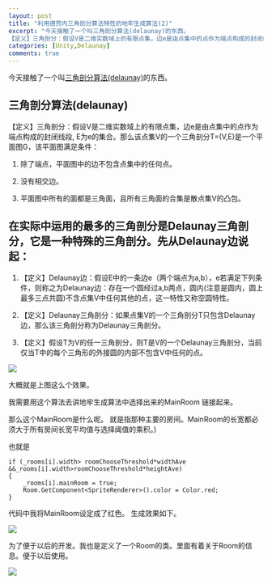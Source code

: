 ```yaml
---
layout: post
title: "利用德劳内三角剖分算法特性的地牢生成算法(2)"
excerpt: "今天接触了一个叫三角剖分算法(delaunay)的东西。
【定义】三角剖分：假设V是二维实数域上的有限点集，边e是由点集中的点作为端点构成的封闭线段, E为e的集合。那么该点集V的一个三角剖分T=(V,E)是一个平面图G，该平面图满足条件："
categories: [Unity,Delaunay]
comments: true
---
```

今天接触了一个叫[三角剖分算法(delaunay)](http://www.cnblogs.com/zhiyishou/p/4430017.html)的东西。

## 三角剖分算法(delaunay)

 【定义】三角剖分：假设V是二维实数域上的有限点集，边e是由点集中的点作为端点构成的封闭线段, E为e的集合。那么该点集V的一个三角剖分T=(V,E)是一个平面图G，该平面图满足条件：

1. 除了端点，平面图中的边不包含点集中的任何点。

2. 没有相交边。

3. 平面图中所有的面都是三角面，且所有三角面的合集是散点集V的凸包。

## 在实际中运用的最多的三角剖分是Delaunay三角剖分，它是一种特殊的三角剖分。先从Delaunay边说起：

 1. 【定义】Delaunay边：假设E中的一条边e（两个端点为a,b），e若满足下列条件，则称之为Delaunay边：存在一个圆经过a,b两点，圆内(注意是圆内，圆上最多三点共圆)不含点集V中任何其他的点，这一特性又称空圆特性。

 2. 【定义】Delaunay三角剖分：如果点集V的一个三角剖分T只包含Delaunay边，那么该三角剖分称为Delaunay三角剖分。

 3. 【定义】假设T为V的任一三角剖分，则T是V的一个Delaunay三角剖分，当前仅当T中的每个三角形的外接圆的内部不包含V中任何的点。

![](http://imglf0.ph.126.net/VufkVtnrSJO_gywRKwlcjg==/4910893918771352877.png)

大概就是上图这么个效果。

我需要用这个算法去讲地牢生成算法中选择出来的MainRoom 链接起来。

那么这个MainRoom是什么呢。 就是指那种主要的房间。MainRoom的长宽都必须大于所有房间长宽平均值与选择阈值的乘积。)

也就是

    if (_rooms[i].width> roomChooseThreshold*widthAve &&_rooms[i].width>roomChooseThreshold*heightAve)
    {
        _rooms[i].mainRoom = true;
        Room.GetComponent<SpriteRenderer>().color = Color.red;
    }

代码中我将MainRoom设定成了红色。 生成效果如下。

![](http://imglf1.ph.126.net/LhaRIHI1qmscyGyagaV3bQ==/4852628598592735726.png)

为了便于以后的开发。我也是定义了一个Room的类。里面有着关于Room的信息。便于以后使用。

![](http://imglf0.ph.126.net/G816vTGKiPZOUPsCRXfKrw==/4911175393748069895.png)
